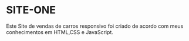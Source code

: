 # SITE-ONE
 Este Site de vendas de carros responsivo foi criado de acordo com meus conhecimentos em HTML,CSS e JavaScript.
